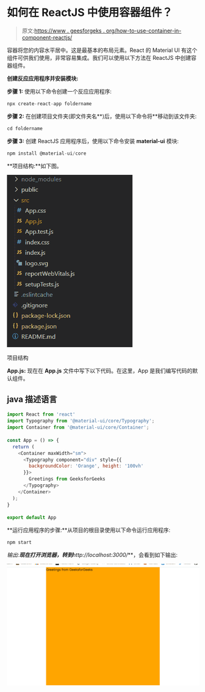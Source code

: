 # 如何在 ReactJS 中使用容器组件？

> 原文:[https://www . geesforgeks . org/how-to-use-container-in-component-reactjs/](https://www.geeksforgeeks.org/how-to-use-container-component-in-reactjs/)

容器将您的内容水平居中。这是最基本的布局元素。React 的 Material UI 有这个组件可供我们使用，非常容易集成。我们可以使用以下方法在 ReactJS 中创建容器组件。

**创建反应应用程序并安装模块:**

**步骤 1:** 使用以下命令创建一个反应应用程序:

```jsx
npx create-react-app foldername
```

**步骤 2:** 在创建项目文件夹(即文件夹名**)后，使用以下命令将**移动到该文件夹:

```jsx
cd foldername
```

**步骤 3:** 创建 ReactJS 应用程序后，使用以下命令安装 **material-ui** 模块:

```jsx
npm install @material-ui/core
```

**项目结构:**如下图。

![](img/f04ae0d8b722a9fff0bd9bd138b29c23.png)

项目结构

**App.js:** 现在在 **App.js** 文件中写下以下代码。在这里，App 是我们编写代码的默认组件。

## java 描述语言

```jsx
import React from 'react'
import Typography from '@material-ui/core/Typography';
import Container from '@material-ui/core/Container';

const App = () => {
  return (
    <Container maxWidth="sm">
      <Typography component="div" style={{ 
        backgroundColor: 'Orange', height: '100vh' 
      }}>
        Greetings from GeeksforGeeks
      </Typography>
    </Container>
  );
}

export default App
```

**运行应用程序的步骤:**从项目的根目录使用以下命令运行应用程序:

```jsx
npm start
```

**输出:**现在打开浏览器，转到***http://localhost:3000/***，会看到如下输出:

![](img/7a9fa694aed5347e1d5dcf2f7ca67112.png)